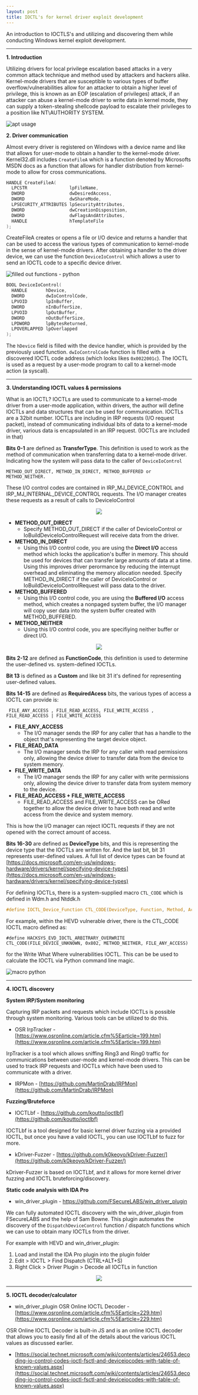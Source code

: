 ```yaml
---
layout: post
title: IOCTL's for kernel driver exploit development
---
```


An introduction to IOCTLS's and utilizing and discovering them while conducting Windows kernel exploit development.

----

**1. Introduction**

Utilizing drivers for local privilege escalation based attacks in a very common attack technique and method used by attackers and hackers alike. Kernel-mode drivers that are susceptible to various types of buffer overflow/vulnerabilities allow for an attacker to obtain a higher level of privilege, this is known as an EOP (escalation of privileges) attack, if an attacker can abuse a kernel-mode driver to write data in kernel mode, they can supply a token-stealing shellcode payload to escalate their privileges to a position like NT\AUTHORITY SYSTEM.

![apt usage](https://raw.githubusercontent.com/FULLSHADE/FULLSHADE.github.io/master/static/img/_posts/apts.png)

**2. Driver communication**

Almost every driver is registered on Windows with a device name and like that allows for user-mode to obtain a handler to the kernel-mode driver. Kernel32.dll includes `CreateFileA` which is a function denoted by Microsofts MSDN docs as a function that allows for handler distribution from kernel-mode to allow for cross communications.

```c
HANDLE CreateFileA(
  LPCSTR                lpFileName,
  DWORD                 dwDesiredAccess,
  DWORD                 dwShareMode,
  LPSECURITY_ATTRIBUTES lpSecurityAttributes,
  DWORD                 dwCreationDisposition,
  DWORD                 dwFlagsAndAttributes,
  HANDLE                hTemplateFile
);
```

CreateFileA creates or opens a file or I/O device and returns a handler that can be used to access the various types of communication to kernel-mode in the sense of kernel-mode drivers. After obtaining a handler to the driver device, we can use the function `DeviceIoControl` which allows a user to send an IOCTL code to a specific device driver.

![filled out functions - python](https://raw.githubusercontent.com/FULLSHADE/FULLSHADE.github.io/master/static/img/_posts/python-dll-funcs.png)

```c
BOOL DeviceIoControl(
  HANDLE       hDevice,
  DWORD        dwIoControlCode,
  LPVOID       lpInBuffer,
  DWORD        nInBufferSize,
  LPVOID       lpOutBuffer,
  DWORD        nOutBufferSize,
  LPDWORD      lpBytesReturned,
  LPOVERLAPPED lpOverlapped
);
```
The `hDevice` field is filled with the device handler, which is provided by the previously used function. `dwIoControlCode` function is filled with a discovered IOCTL code address (which looks likes `0x0022001c`). The IOCTL is used as a request by a user-mode program to call to a kernel-mode action (a syscall).

----

**3. Understanding IOCTL values & permissions**

What is an IOCTL? IOCTLs are used to communicate to a kernel-mode driver from a user-mode application, within drivers, the author will define IOCTLs and data structures that can be used for communication. IOCTLs are a 32bit number. IOCTLs are including in IRP requests (I/O request packet), instead of communicating individual bits of data to a kernel-mode driver, various data is encapsulated in an IRP request. (IOCTLs are included in that)

**Bits 0-1** are defined as **TransferType**. This definition is used to work as the method of communication when transferring data to a kernel-mode driver. Indicating how the system will pass data to the caller of `DeviceIoControl`

`METHOD_OUT_DIRECT, METHOD_IN_DIRECT, METHOD_BUFFERED or METHOD_NEITHER.`

These I/O control codes are contained in IRP_MJ_DEVICE_CONTROL and IRP_MJ_INTERNAL_DEVICE_CONTROL requests. The I/O manager creates these requests as a result of calls to DeviceIoControl

<p align="center">
  <img src="https://docs.microsoft.com/en-us/windows-hardware/drivers/kernel/images/3mdlbffr.png">
</p>

* **METHOD_OUT_DIRECT**
  * Specify METHOD_OUT_DIRECT if the caller of DeviceIoControl or IoBuildDeviceIoControlRequest will receive data from the driver.
* **METHOD_IN_DIRECT**
  * Using this I/O control code, you are using the **Direct I/O** access method which locks the application's buffer in memory. This should be used for devices that can transfer large amounts of data at a time. Using this improves driver perormance by reducing the interrupt overhead and eliminating the memory allocation needed. Specify METHOD_IN_DIRECT if the caller of DeviceIoControl or IoBuildDeviceIoControlRequest will pass data to the driver.
* **METHOD_BUFFERED**
  * Using this I/O control code, you are using the **Buffered I/O** access method, which creates a nonpaged system buffer, the I/O manager will copy user data into the system buffer created with METHOD_BUFFERED.
* **METHOD_NEITHER**
  * Using this I/O control code, you are specifiying neither buffer or direct I/O.  

<p align="center">
  <img src="https://docs.microsoft.com/en-us/windows-hardware/drivers/kernel/images/ioctl-1.png">
</p>

**Bits 2-12** are defined as **FunctionCode**, this definition is used to determine the user-defined vs. system-defined IOCTLs.

**Bit 13** is defined as a **Custom** and like bit 31 it's defined for representing user-defined values.

**Bits 14-15** are defined as **RequiredAcess** bits, the various types of access a IOCTL can provide is:

` FILE_ANY_ACCESS , FILE_READ_ACCESS, FILE_WRITE_ACCESS , FILE_READ_ACCESS | FILE_WRITE_ACCESS`

* **FILE_ANY_ACCESS**
  * The I/O manager sends the IRP for any caller that has a handle to the object that's representing the target device object.
* **FILE_READ_DATA**
  * The I/O manager sends the IRP for any caller with read permissions only, allowing the device driver to transfer data from the device to system memory.
* **FILE_WRITE_DATA**
  * The I/O manager sends the IRP for any caller with write permissions only, allowing the device driver to transfer data from system memory to the device.
* **FILE_READ_ACCESS + FILE_WRITE_ACCESS**
  * FILE_READ_ACCESS and FILE_WRITE_ACCESS can be ORed together to allow the device driver to have both read and write access from the device and system memory.

This is how the I/O manager can reject IOCTL requests if they are not opened with the correct amount of access. 

**Bits 16-30** are defined as **DeviceType** bits, and this is representing the device type that the IOCTLs are written for. And the last bit, bit 31 represents user-defined values. A full list of device types can be found at [https://docs.microsoft.com/en-us/windows-hardware/drivers/kernel/specifying-device-types](https://docs.microsoft.com/en-us/windows-hardware/drivers/kernel/specifying-device-types)

For defining IOCTLs, there is a system-supplied macro `CTL_CODE` which is defined in Wdm.h and Ntddk.h

```c
#define IOCTL_Device_Function CTL_CODE(DeviceType, Function, Method, Access)
```

For example, within the HEVD vulnerable driver, there is the CTL_CODE IOCTL macro defined as:

`#define HACKSYS_EVD_IOCTL_ARBITRARY_OVERWRITE CTL_CODE(FILE_DEVICE_UNKNOWN, 0x802, METHOD_NEITHER, FILE_ANY_ACCESS)`

for the Write What Where vulnerabilities IOCTL. This can be be used to calculate the IOCTL via Python command line magic.

![macro python](https://raw.githubusercontent.com/FULLSHADE/FULLSHADE.github.io/master/static/img/_posts/ioctl-macro-py.png)

----

**4. IOCTL discovery** 

**System IRP/System monitoring**

Capturing IRP packets and requests which include IOCTLs is possible through system monitoring. Various tools can be utilized to do this.

- OSR IrpTracker - [https://www.osronline.com/article.cfm%5Earticle=199.htm](https://www.osronline.com/article.cfm%5Earticle=199.htm)

IrpTracker is a tool which allows sniffing Ring3 and Ring0 traffic for communications between user-mode and kernel-mode drivers. This can be used to track IRP requests and IOCTLs which have been used to communicate with a driver.

- IRPMon - [https://github.com/MartinDrab/IRPMon](https://github.com/MartinDrab/IRPMon)

**Fuzzing/Bruteforce**

- IOCTLbf - [https://github.com/koutto/ioctlbf](https://github.com/koutto/ioctlbf)

IOCTLbf is a tool designed for basic kernel driver fuzzing via a provided IOCTL, but once you have a valid IOCTL, you can use IOCTLbf to fuzz for more.

- kDriver-Fuzzer - [https://github.com/k0keoyo/kDriver-Fuzzer/](https://github.com/k0keoyo/kDriver-Fuzzer/)

kDriver-Fuzzer is based on IOCTLbf, and it allows for more kernel driver fuzzing and IOCTL bruteforcing/discovery.

**Static code analysis with IDA Pro**

- win_driver_plugin -  https://github.com/FSecureLABS/win_driver_plugin

We can fully automated IOCTL discovery with the win_driver_plugin from FSecureLABS and the help of Sam Bowne. This plugin automates the discovery of the `DispatchDeviceControl` function / dispatch functions which we can use to obtain many IOCTLs from the driver.

For example with HEVD and win_driver_plugin:

1. Load and install the IDA Pro plugin into the plugin folder
2. Edit > IOCTL > Find Dispatch (CTRL+ALT+S)
3. Right Click > Driver Plugin > Decode all IOCTLs in function

<p align="center">
  <img src="https://raw.githubusercontent.com/FULLSHADE/FULLSHADE.github.io/master/static/img/_posts/IDA-ioctls-plugin.png">
</p>

----

**5. IOCTL decoder/calculator**

- win_driver_plugin OSR Online IOCTL Decoder  - [https://www.osronline.com/article.cfm%5Earticle=229.htm](https://www.osronline.com/article.cfm%5Earticle=229.htm)

OSR Online IOCTL Decoder is built-in JS and is an online IOCTL decoder that allows you to easily find all of the details about the various IOCTL values as discussed earlier.

- [https://social.technet.microsoft.com/wiki/contents/articles/24653.decoding-io-control-codes-ioctl-fsctl-and-deviceiocodes-with-table-of-known-values.aspx](https://social.technet.microsoft.com/wiki/contents/articles/24653.decoding-io-control-codes-ioctl-fsctl-and-deviceiocodes-with-table-of-known-values.aspx)
